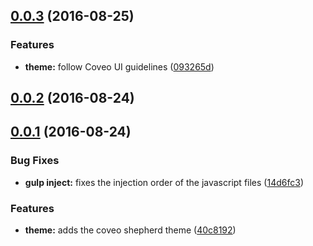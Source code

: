 <a name="0.0.3"></a>
## [0.0.3](https://github.com/coveo/coveo-shepherd/compare/v0.0.2...v0.0.3) (2016-08-25)


### Features

* **theme:** follow Coveo UI guidelines ([093265d](https://github.com/coveo/coveo-shepherd/commit/093265d))



<a name="0.0.2"></a>
## [0.0.2](https://github.com/coveo/coveo-shepherd/compare/v0.0.1...v0.0.2) (2016-08-24)



<a name="0.0.1"></a>
## [0.0.1](https://github.com/coveo/coveo-shepherd/compare/40c8192...v0.0.1) (2016-08-24)


### Bug Fixes

* **gulp inject:** fixes the injection order of the javascript files ([14d6fc3](https://github.com/coveo/coveo-shepherd/commit/14d6fc3))


### Features

* **theme:** adds the coveo shepherd theme ([40c8192](https://github.com/coveo/coveo-shepherd/commit/40c8192))



